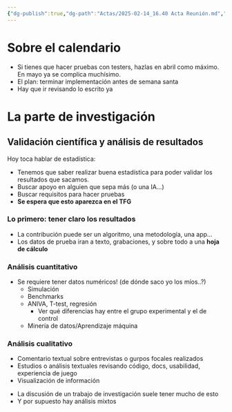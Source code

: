 ```yaml
---
{"dg-publish":true,"dg-path":"Actas/2025-02-14_16.40 Acta Reunión.md","permalink":"/actas/2025-02-14-16-40-acta-reunion/","tags":["Acta","TFG","Teoría"]}
---
```



# Sobre el calendario

* Si tienes que hacer pruebas con testers, hazlas en abril como máximo. En mayo ya se complica muchísimo.
* El plan: terminar implementación antes de semana santa
* Hay que ir revisando lo escrito ya

# La parte de investigación

## Validación científica y análisis de resultados

Hoy toca hablar de estadística:
- Tenemos que saber realizar buena estadística para poder validar los resultados que sacamos.
- Buscar apoyo en alguien que sepa más (o una IA…)
- Buscar requisitos para hacer pruebas
- **Se espera que esto aparezca en el TFG**

### Lo primero: tener claro los resultados

* La contribución puede ser un algoritmo, una metodología, una app…
* Los datos de prueba iran a texto, grabaciones, y sobre todo a una **hoja de cálculo**

### Análisis cuantitativo

* Se requiere tener datos numéricos! (de dónde saco yo los míos..?)
	* Simulación
	* Benchmarks
	* ANIVA, T-test, regresión
		* Ver qué diferencias hay entre el grupo experimental y el de control
	* Minería de datos/Aprendizaje máquina

### Análisis cualitativo

* Comentario textual sobre entrevistas o gurpos focales realizados
* Estudios o análisis textuales revisando código, docs, usabilidad, experiencia de juego
* Visualización de información

- La discusión de un trabajo de investigación suele tener mucho de esto
- Y por supuesto hay análisis mixtos
